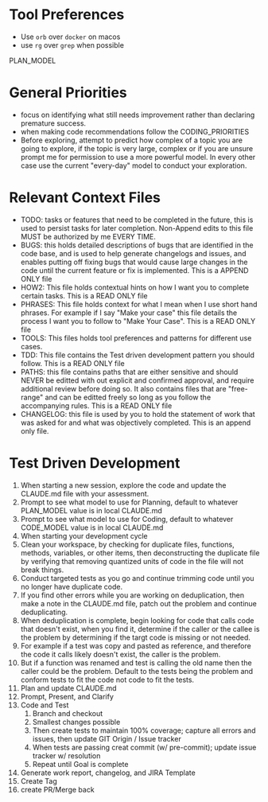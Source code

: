 
# Tool Preferences
- Use `orb` over `docker` on macos
- use `rg` over `grep` when possible

PLAN_MODEL

# General Priorities

- focus on identifying what still needs improvement rather than declaring premature success.
- when making code recommendations follow the CODING_PRIORITIES
- Before exploring, attempt to predict how complex of a topic you are going to explore, if the topic is very large, complex or if you are unsure prompt me for permission to use a more powerful model. In every other case use the current "every-day" model to conduct your exploration.

# Relevant Context Files

- TODO: tasks or features that need to be completed in the future, this is used to persist tasks for later completion. Non-Append edits to this file MUST be authorized by me EVERY TIME.
- BUGS: this holds detailed descriptions of bugs that are identified in the code base, and is used to help generate changelogs and issues, and enables putting off fixing bugs that would cause large changes in the code until the current feature or fix is implemented. This is a APPEND ONLY file
- HOW2: This file holds contextual hints on how I want you to complete certain tasks. This is a READ ONLY file
- PHRASES: This file holds context for what I mean when I use short hand phrases. For example if I say "Make your case" this file details the process I want you to follow to "Make Your Case". This is a READ ONLY file
- TOOLS: This files holds tool preferences and patterns for different use cases.
- TDD: This file contains the Test driven development pattern you should follow. This is a READ ONLY file
- PATHS: this file contains paths that are either sensitive and should NEVER be editted with out explicit and confirmed approval, and require additional review before doing so. It also contains files that are "free-range" and can be editted freely so long as you follow the accompanying rules. This is a READ ONLY file
- CHANGELOG: this file is used by you to hold the statement of work that was asked for and what was objectively completed. This is an append only file.

# Test Driven Development

1. When starting a new session, explore the code and update the CLAUDE.md file with your assessment.
2. Prompt to see what model to use for Planning, default to whatever PLAN_MODEL value is in local CLAUDE.md
3. Prompt to see what model to use for Coding, default to whatever CODE_MODEL value is in local CLAUDE.md
4. When starting your development cycle
  1. Clean your workspace, by checking for duplicate files, functions, methods, variables, or other items, then deconstructing the duplicate file by verifying that removing quantized units of code in the file will not break things.
  2. Conduct targeted tests as you go and continue trimming code until you no longer have duplicate code.
  3. If you find other errors while you are working on deduplication, then make a note in the CLAUDE.md file, patch out the problem and continue deduplicating.
  4. When deduplication is complete, begin looking for code that calls code that doesn't exist, when you find it, determine if the caller or the callee is the problem by determining if the targt code is missing or not needed.
  5. For example if a test was copy and pasted as reference, and therefore the code it calls likely doesn't exist, the caller is the problem.
  6. But if a function was renamed and test is calling the old name then the caller could be the problem. Default to the tests being the problem and conform tests to fit the code not code to fit the tests.
  7. Plan and update CLAUDE.md
  8. Prompt, Present, and Clarify
  9. Code and Test
     1. Branch and checkout
     2. Smallest changes possible
     3. Then create tests to maintain 100% coverage; capture all errors and issues, then update GIT Origin / Issue tracker
     4. When tests are passing creat commit (w/ pre-commit); update issue tracker w/ resolution
     5. Repeat until Goal is complete
  10. Generate work report, changelog, and JIRA Template
  11. Create Tag
  12. create PR/Merge back
     
     
